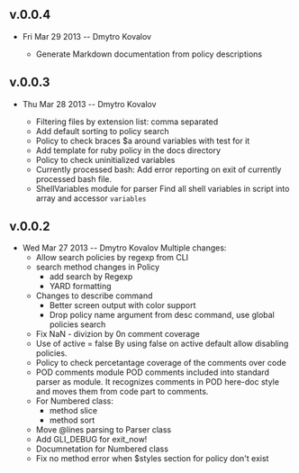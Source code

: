 ## v.0.0.4

* Fri Mar 29 2013 -- Dmytro Kovalov

  - Generate Markdown documentation from policy descriptions

## v.0.0.3

* Thu Mar 28 2013 -- Dmytro Kovalov

  - Filtering files by extension list: comma separated
  - Add default sorting to policy search
  - Policy to check braces $a around variables
    with test  for it
  - Add template for ruby policy in the docs directory
  - Policy to check uninitialized variables
  - Currently processed bash: Add error reporting on exit of currently processed bash file.
  - ShellVariables module for parser
    Find all shell variables in script into array and accessor `variables`

## v.0.0.2

* Wed Mar 27 2013 -- Dmytro Kovalov
    Multiple changes:
  - Allow search policies by regexp from CLI
  - search method changes in Policy
      - add search by Regexp
      - YARD formatting
  - Changes to describe command
      - Better screen output with color support
      - Drop policy name argument from desc command, use global policies search
  - Fix NaN - divizion by 0n comment coverage
  - Use of active = false
      By using false on active default allow disabling policies.
  - Policy to check percetantage coverage of the comments over code
  - POD comments module
      POD comments included into standard parser as module.  It recognizes comments in POD here-doc style and moves them from code part to comments.
  - For Numbered class:
      - method slice
      - method sort
  - Move @lines parsing to Parser class
  - Add GLI_DEBUG for exit_now!
  - Documnetation for Numbered class
  - Fix no method error when $styles section for policy don't exist
